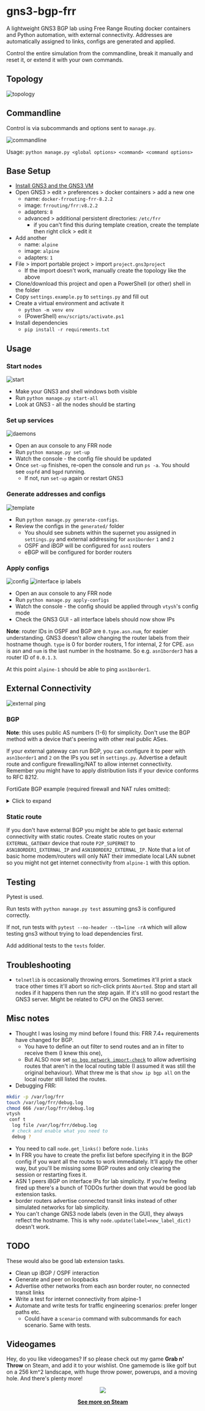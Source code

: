 # gns3-bgp-frr

A lightweight GNS3 BGP lab using Free Range Routing docker containers and Python automation, with external connectivity. Addresses are automatically assigned to links, configs are generated and applied.

Control the entire simulation from the commandline, break it manually and reset it, or extend it with your own commands.

## Topology

![topology](images/topology.png)

## Commandline

Control is via subcommands and options sent to `manage.py`.

![commandline](images/commandline.png)

Usage: `python manage.py <global options> <command> <command options>`

## Base Setup

* [Install GNS3 and the GNS3 VM](https://docs.gns3.com/docs/getting-started/installation/windows)
* Open GNS3 > edit > preferences > docker containers > add a new one
  * name: `docker-frrouting-frr-8.2.2`
  * image: `frrouting/frr:v8.2.2`
  * adapters: `8`
  * advanced > additional persistent directories: `/etc/frr`
    * if you can't find this during template creation, create the template then right click > edit it
* Add another
  * name: `alpine`
  * image: `alpine`
  * adapters: `1`
* File > import portable project > import `project.gns3project`
  * If the  import doesn't work, manually create the topology like the above
* Clone/download this project and open a PowerShell (or other) shell in the folder
* Copy `settings.example.py` to `settings.py` and fill out
* Create a virtual environment and activate it
  * `python -m venv env`
  * (PowerShell) `env/scripts/activate.ps1`
* Install dependencies
  * `pip install -r requirements.txt`

## Usage

### Start nodes

![start](images/start.png)

* Make your GNS3 and shell windows both visible
* Run `python manage.py start-all`
* Look at GNS3 - all the nodes should be starting

### Set up services

![daemons](images/daemons.png)

* Open an aux console to any FRR node
* Run `python manage.py set-up`
* Watch the console - the config file should be updated
* Once `set-up` finishes, re-open the console and run `ps -a`. You should see `ospfd` and `bgpd` running.
  * If not, run `set-up` again or restart GNS3

### Generate addresses and configs

![template](images/template.png)

* Run `python manage.py generate-configs`.
* Review the configs in the `generated/` folder
  * You should see subnets within the supernet you assigned in `settings.py` and external addressing for `asn1border` `1` and `2`
  * OSPF and iBGP will be configured for `asn1` routers
  * eBGP will be configured for border routers

### Apply configs

![config](images/config.png)
![interface ip labels](images/interface_ip_labels.png)

* Open an aux console to any FRR node
* Run `python manage.py apply-configs`
* Watch the console - the config should be applied through `vtysh`'s config mode
* Check the GNS3 GUI - all interface labels should now show IPs

**Note**: router IDs in OSPF and BGP are `0.type.asn.num`, for easier understanding. GNS3 doesn't allow changing the router labels from their hostname though. `type` is 0 for border routers, 1 for internal, 2 for CPE. `asn` is asn and `num` is the last number in the hostname. So e.g. `asn1border3` has a router ID of `0.0.1.3`.

At this point `alpine-1` should be able to ping `asn1border1`.

## External Connectivity

![external ping](images/external_ping.png)

### BGP

**Note**: this uses public AS numbers (1-6) for simplicity. Don't use the BGP method with a device that's peering with other real public ASes.

If your external gateway can run BGP, you can configure it to peer with `asn1border1` and `2` on the IPs you set in `settings.py`. Advertise a default route and configure firewalling/NAT to allow internet connectivity. Remember you might have to apply distribution lists if your device conforms to RFC 8212.

FortiGate BGP example (required firewall and NAT rules omitted):

<details>
  <summary>Click to expand</summary>

```fortigate
config router access-list
    edit "distribute-all"
        config rule
            edit 1
                set prefix any
            next
        end
    next
end
config router bgp
    set as <EXTERNAL_GATEWAY_ASN from settings.py>
    set router-id <id>
    config neighbor
        edit "<ASN1BORDER1_EXTERNAL_IP from settings.py>"
            set distribute-list-in "distribute-all"
            set distribute-list-out "distribute-all"
            set remote-as 1
        next
        edit "<ASN1BORDER2_EXTERNAL_IP from settings.py>"
            set distribute-list-in "distribute-all"
            set distribute-list-out "distribute-all"
            set remote-as 1
        next
    end
    config redistribute "connected"
        set status enable
    end
    config redistribute "static"
        set status enable
    end
end
```

</details>

### Static route

If you don't have external BGP you might be able to get basic external connectivity with static routes. Create static routes on your `EXTERNAL_GATEWAY` device that route `P2P_SUPERNET` to `ASN1BORDER1_EXTERNAL_IP` and `ASN1BORDER2_EXTERNAL_IP`. Note that a lot of basic home modem/routers will only NAT their immediate local LAN subnet so you might not get internet connectivity from `alpine-1` with this option.

## Testing

Pytest is used.

Run tests with `python manage.py test` assuming gns3 is configured correctly.

If not, run tests with `pytest --no-header --tb=line -rA` which will allow testing gns3 without trying to load dependencies first.

Add additional tests to the `tests` folder.

## Troubleshooting

* `telnetlib` is occasionally throwing errors. Sometimes it'll print a stack trace other times it'll abort so rich-click prints `Aborted`. Stop and start all nodes if it happens then run the step again. If it's still no good restart the GNS3 server. Might be related to CPU on the GNS3 server.

## Misc notes

* Thought I was losing my mind before I found this: FRR 7.4+ requirements have changed for BGP.
  * You have to define an out filter to send routes and an in filter to receive them (I knew this one),
  * But ALSO now set [`no bgp network import-check`](https://docs.frrouting.org/en/latest/bgp.html#clicmd-bgp-network-import-check) to allow advertising routes that aren't in the local routing table (I assumed it was still the original behaviour). What threw me is that `show ip bgp all` on the local router still listed the routes.
* Debugging FRR:

```sh
mkdir -p /var/log/frr
touch /var/log/frr/debug.log
chmod 666 /var/log/frr/debug.log
vtysh
 conf t
  log file /var/log/frr/debug.log
  # check and enable what you need to
  debug ?
```

* You need to call `node.get_links()` before `node.links`
* In FRR you have to create the prefix list before specifying it in the BGP config if you want all the routes to work immediately. It'll apply the other way, but you'll be missing some BGP routes and only clearing the session or restarting fixes it.
* ASN 1 peers iBGP on interface IPs for lab simplicity. If you're feeling fired up there's a bunch of TODOs further down that would be good lab extension tasks.
* border routers advertise connected transit links instead of other simulated networks for lab simplicity.
* You can't change GNS3 node labels (even in the GUI), they always reflect the hostname. This is why `node.update(label=new_label_dict)` doesn't work.

## TODO

These would also be good lab extension tasks.

* Clean up iBGP / OSPF interaction
* Generate and peer on loopbacks
* Advertise other networks from each asn border router, no connected transit links
* Write a test for internet connectivity from alpine-1
* Automate and write tests for traffic engineering scenarios: prefer longer paths etc.
  * Could have a `scenario` command with subcommands for each scenario. Same with tests.
  
## Videogames

Hey, do you like videogames? If so please check out my game **Grab n' Throw** on Steam, and add it to your wishlist. One gamemode is like golf but on a 256 km^2 landscape, with huge throw power, powerups, and a moving hole. And there's plenty more!

<p align="center">
  <a href=https://store.steampowered.com/app/1813590/Grab_n_Throw/?utm_source=github_t2md>
    <img src="images/throwing-3.gif">
  </a>
</p>

**<p align="center"><a href="https://store.steampowered.com/app/1813590/Grab_n_Throw/?utm_source=github_gns3_bgp_frr">See more on Steam</a></p>**
